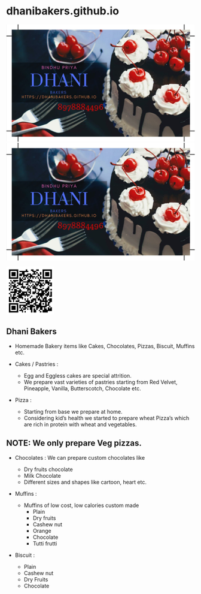 # dhanibakers.github.io

![Visiting Card](https://github.com/dhanibakers/dhanibakers.github.io/blob/master/Bindhu_visiting%20card.JPG)
![Details](/assets/Bindhu_visiting%20card.JPG)

![QR_Code](/assets/QR_Code.png)

## Dhani Bakers 


- Homemade Bakery items like Cakes, Chocolates, Pizzas, Biscuit, Muffins etc.

- Cakes / Pastries :
  - Egg and Eggless cakes are special attrition. 
  - We prepare vast varieties of pastries starting from Red Velvet, Pineapple, Vanilla, Butterscotch, Chocolate etc.

-	Pizza :
    - Starting from base we prepare at home.
    - Considering kid’s health we started to prepare wheat Pizza’s which are rich in protein with wheat and vegetables.
    
 ## NOTE: We only prepare Veg pizzas.
 
- Chocolates :
   We can prepare custom chocolates like
  - Dry fruits chocolate
  - Milk Chocolate
  - Different sizes and shapes like cartoon, heart etc. 

- Muffins : 
  - Muffins of low cost, low calories custom made 
    - Plain
    - Dry fruits 
    - Cashew nut
    - Orange
    - Chocolate
    - Tutti frutti 
    
- Biscuit :
  - Plain
  - Cashew nut
  - Dry Fruits
  - Chocolate
 
